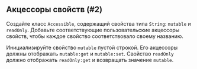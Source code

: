 ## Акцессоры свойств (#2)

Создайте класс `Accessible`, содержащий свойства типа `String`: `mutable` и `readOnly`. Добавьте соответствующие пользовательские акцессоры свойств, чтобы каждое свойство соответствовало своему названию.

Инициализируйте свойство `mutable` пустой строкой. Его акцессоры должны отображать `mutable:get` и `mutable:set`. Свойство `readOnly` должно отображать `readOnly:get` и возвращать значение `mutable`.